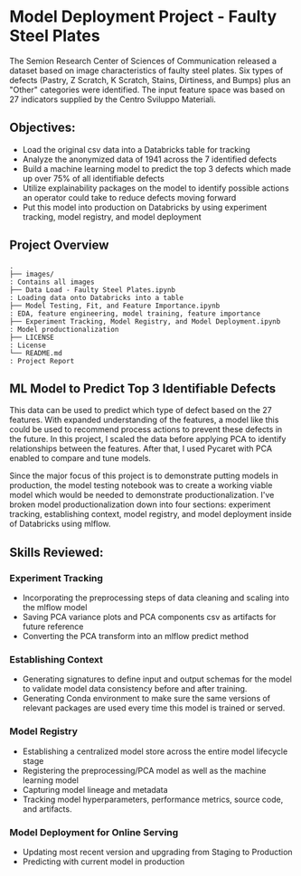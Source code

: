 # Model Deployment Project - Faulty Steel Plates

The Semion Research Center of Sciences of Communication released a dataset based on image characteristics of faulty steel plates. Six types of defects (Pastry, Z Scratch, K Scratch, Stains, Dirtiness, and Bumps) plus an "Other" categories were identified. The input feature space was based on 27 indicators supplied by the Centro Sviluppo Materiali. 

## Objectives:
- Load the original csv data into a Databricks table for tracking
- Analyze the anonymized data of 1941 across the 7 identified defects
- Build a machine learning model to predict the top 3 defects which made up over 75% of all identifiable defects
- Utilize explainability packages on the model to identify possible actions an operator could take to reduce defects moving forward
- Put this model into production on Databricks by using experiment tracking, model registry, and model deployment 

## Project Overview

```
.
├── images/                                                             : Contains all images
├── Data Load - Faulty Steel Plates.ipynb                               : Loading data onto Databricks into a table
├── Model Testing, Fit, and Feature Importance.ipynb                    : EDA, feature engineering, model training, feature importance
├── Experiment Tracking, Model Registry, and Model Deployment.ipynb     : Model productionalization
├── LICENSE                                                             : License
└── README.md                                                           : Project Report 
```

## ML Model to Predict Top 3 Identifiable Defects 

This data can be used to predict which type of defect based on the 27 features. With expanded understanding of the features, a model like this could be used to recommend process actions to prevent these defects in the future. In this project, I scaled the data before applying PCA to identify relationships between the features. After that, I used Pycaret with PCA enabled to compare and tune models. 

Since the major focus of this project is to demonstrate putting models in production, the model testing notebook was to create a working viable model which would be needed to demonstrate productionalization. I've broken model productionalization down into four sections: experiment tracking, establishing context, model registry, and model deployment inside of Databricks using mlflow.

## Skills Reviewed: 
### Experiment Tracking
- Incorporating the preprocessing steps of data cleaning and scaling into the mlflow model
- Saving PCA variance plots and PCA components csv as artifacts for future reference
- Converting the PCA transform into an mlflow predict method

### Establishing Context
- Generating signatures to define input and output schemas for the model to validate model data consistency before and after training.
- Generating Conda environment to make sure the same versions of relevant packages are used every time this model is trained or served. 

### Model Registry 
- Establishing a centralized model store across the entire model lifecycle stage
- Registering the preprocessing/PCA model as well as the machine learning model
- Capturing model lineage and metadata
- Tracking model hyperparameters, performance metrics, source code, and artifacts. 

### Model Deployment for Online Serving
- Updating most recent version and upgrading from Staging to Production 
- Predicting with current model in production
